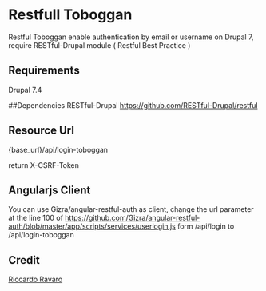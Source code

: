 Restfull Toboggan
====================
Restful Toboggan enable authentication by email or username on Drupal 7, require RESTful-Drupal module ( Restful Best Practice )

## Requirements
Drupal 7.4

##Dependencies 
RESTful-Drupal https://github.com/RESTful-Drupal/restful

## Resource Url 
{base_url}/api/login-toboggan 

return X-CSRF-Token

## Angularjs Client
You can use Gizra/angular-restful-auth  as client, change the url parameter at the line 100 of
https://github.com/Gizra/angular-restful-auth/blob/master/app/scripts/services/userlogin.js
form /api/login to /api/login-toboggan

## Credit
[Riccardo Ravaro](http://riccardoravaro.com)
